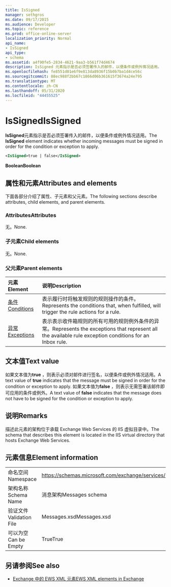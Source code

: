 ```yaml
---
title: IsSigned
manager: sethgros
ms.date: 09/17/2015
ms.audience: Developer
ms.topic: reference
ms.prod: office-online-server
localization_priority: Normal
api_name:
- IsSigned
api_type:
- schema
ms.assetid: a4f90fe5-2834-4621-9aa3-b561f74d4674
description: IsSigned 元素指示是否必须签署传入的邮件，以便条件或例外情况适用。
ms.openlocfilehash: fe8551d01e6f9e813da8936f15b0b7ba1d4ce56c
ms.sourcegitcommit: 88ec988f2bb67c1866d06b361615f3674a24e795
ms.translationtype: MT
ms.contentlocale: zh-CN
ms.lasthandoff: 05/31/2020
ms.locfileid: "44455525"
---
```

# <a name="issigned"></a><span data-ttu-id="36f44-103">IsSigned</span><span class="sxs-lookup"><span data-stu-id="36f44-103">IsSigned</span></span>

<span data-ttu-id="36f44-104">**IsSigned**元素指示是否必须签署传入的邮件，以便条件或例外情况适用。</span><span class="sxs-lookup"><span data-stu-id="36f44-104">The **IsSigned** element indicates whether incoming messages must be signed in order for the condition or exception to apply.</span></span> 
  
```XML
<IsSigned>true | false</IsSigned>
```

 <span data-ttu-id="36f44-105">**Boolean**</span><span class="sxs-lookup"><span data-stu-id="36f44-105">**Boolean**</span></span>
## <a name="attributes-and-elements"></a><span data-ttu-id="36f44-106">属性和元素</span><span class="sxs-lookup"><span data-stu-id="36f44-106">Attributes and elements</span></span>

<span data-ttu-id="36f44-107">下面各部分介绍了属性、子元素和父元素。</span><span class="sxs-lookup"><span data-stu-id="36f44-107">The following sections describe attributes, child elements, and parent elements.</span></span>
  
### <a name="attributes"></a><span data-ttu-id="36f44-108">Attributes</span><span class="sxs-lookup"><span data-stu-id="36f44-108">Attributes</span></span>

<span data-ttu-id="36f44-109">无。</span><span class="sxs-lookup"><span data-stu-id="36f44-109">None.</span></span>
  
### <a name="child-elements"></a><span data-ttu-id="36f44-110">子元素</span><span class="sxs-lookup"><span data-stu-id="36f44-110">Child elements</span></span>

<span data-ttu-id="36f44-111">无。</span><span class="sxs-lookup"><span data-stu-id="36f44-111">None.</span></span>
  
### <a name="parent-elements"></a><span data-ttu-id="36f44-112">父元素</span><span class="sxs-lookup"><span data-stu-id="36f44-112">Parent elements</span></span>

|<span data-ttu-id="36f44-113">**元素**</span><span class="sxs-lookup"><span data-stu-id="36f44-113">**Element**</span></span>|<span data-ttu-id="36f44-114">**说明**</span><span class="sxs-lookup"><span data-stu-id="36f44-114">**Description**</span></span>|
|:-----|:-----|
|[<span data-ttu-id="36f44-115">条件</span><span class="sxs-lookup"><span data-stu-id="36f44-115">Conditions</span></span>](conditions.md) <br/> |<span data-ttu-id="36f44-116">表示履行时将触发规则的规则操作的条件。</span><span class="sxs-lookup"><span data-stu-id="36f44-116">Represents the conditions that, when fulfilled, will trigger the rule actions for a rule.</span></span>  <br/> |
|[<span data-ttu-id="36f44-117">异常</span><span class="sxs-lookup"><span data-stu-id="36f44-117">Exceptions</span></span>](exceptions.md) <br/> |<span data-ttu-id="36f44-118">表示表示收件箱规则的所有可用的规则例外条件的异常。</span><span class="sxs-lookup"><span data-stu-id="36f44-118">Represents the exceptions that represent all the available rule exception conditions for an Inbox rule.</span></span>  <br/> |
   
## <a name="text-value"></a><span data-ttu-id="36f44-119">文本值</span><span class="sxs-lookup"><span data-stu-id="36f44-119">Text value</span></span>

<span data-ttu-id="36f44-120">如果文本值为**true** ，则表示必须对邮件进行签名，以便条件或例外情况适用。</span><span class="sxs-lookup"><span data-stu-id="36f44-120">A text value of **true** indicates that the message must be signed in order for the condition or exception to apply.</span></span> <span data-ttu-id="36f44-121">如果文本值为**false** ，则表示无需签署该邮件即可应用的条件或例外。</span><span class="sxs-lookup"><span data-stu-id="36f44-121">A text value of **false** indicates that the message does not have to be signed for the condition or exception to apply.</span></span> 
  
## <a name="remarks"></a><span data-ttu-id="36f44-122">说明</span><span class="sxs-lookup"><span data-stu-id="36f44-122">Remarks</span></span>

<span data-ttu-id="36f44-123">描述此元素的架构位于承载 Exchange Web Services 的 IIS 虚拟目录中。</span><span class="sxs-lookup"><span data-stu-id="36f44-123">The schema that describes this element is located in the IIS virtual directory that hosts Exchange Web Services.</span></span>
  
## <a name="element-information"></a><span data-ttu-id="36f44-124">元素信息</span><span class="sxs-lookup"><span data-stu-id="36f44-124">Element information</span></span>

|||
|:-----|:-----|
|<span data-ttu-id="36f44-125">命名空间</span><span class="sxs-lookup"><span data-stu-id="36f44-125">Namespace</span></span>  <br/> |https://schemas.microsoft.com/exchange/services/2006/messages  <br/> |
|<span data-ttu-id="36f44-126">架构名称</span><span class="sxs-lookup"><span data-stu-id="36f44-126">Schema Name</span></span>  <br/> |<span data-ttu-id="36f44-127">消息架构</span><span class="sxs-lookup"><span data-stu-id="36f44-127">Messages schema</span></span>  <br/> |
|<span data-ttu-id="36f44-128">验证文件</span><span class="sxs-lookup"><span data-stu-id="36f44-128">Validation File</span></span>  <br/> |<span data-ttu-id="36f44-129">Messages.xsd</span><span class="sxs-lookup"><span data-stu-id="36f44-129">Messages.xsd</span></span>  <br/> |
|<span data-ttu-id="36f44-130">可以为空</span><span class="sxs-lookup"><span data-stu-id="36f44-130">Can be Empty</span></span>  <br/> |<span data-ttu-id="36f44-131">True</span><span class="sxs-lookup"><span data-stu-id="36f44-131">True</span></span>  <br/> |
   
## <a name="see-also"></a><span data-ttu-id="36f44-132">另请参阅</span><span class="sxs-lookup"><span data-stu-id="36f44-132">See also</span></span>



- [<span data-ttu-id="36f44-133">Exchange 中的 EWS XML 元素</span><span class="sxs-lookup"><span data-stu-id="36f44-133">EWS XML elements in Exchange</span></span>](ews-xml-elements-in-exchange.md)

